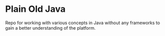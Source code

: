 # Plain Old Java

Repo for working with various concepts in Java without any frameworks to gain a better understanding of the platform.
